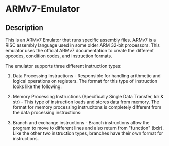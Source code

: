 # ARMv7-Emulator

## Description
This is an ARMv7 Emulator that runs specific assembly files. ARMv7 is a RISC assembly language used in some older ARM 32-bit processors. This emulator uses the official ARMv7 documentation to create the different opcodes, condition codes, and instruction formats.

The emulator supports three different instruction types: 

1) Data Processing Instructions - Responsible for handling arithmetic and logical operations on registers. The format for this type of instruction looks like the following:


2) Memory Processing Instructions (Specifically Single Data Transfer, ldr & str) - This type of instruction loads and stores data
from memory. The format for memory processing instrucitons is completely different from the data processing instructions:


3) Branch and exchange instructions - Branch instructions allow the program to move to different lines and also return from
"function" (bxlr). Like the other two instruction types, branches have their own format for instructions. 

